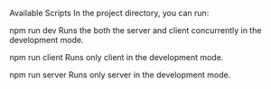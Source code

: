 Available Scripts
In the project directory, you can run:

npm run dev
Runs the both the server and client concurrently in the development mode.

npm run client
Runs only client in the development mode.

npm run server
Runs only server in the development mode.




